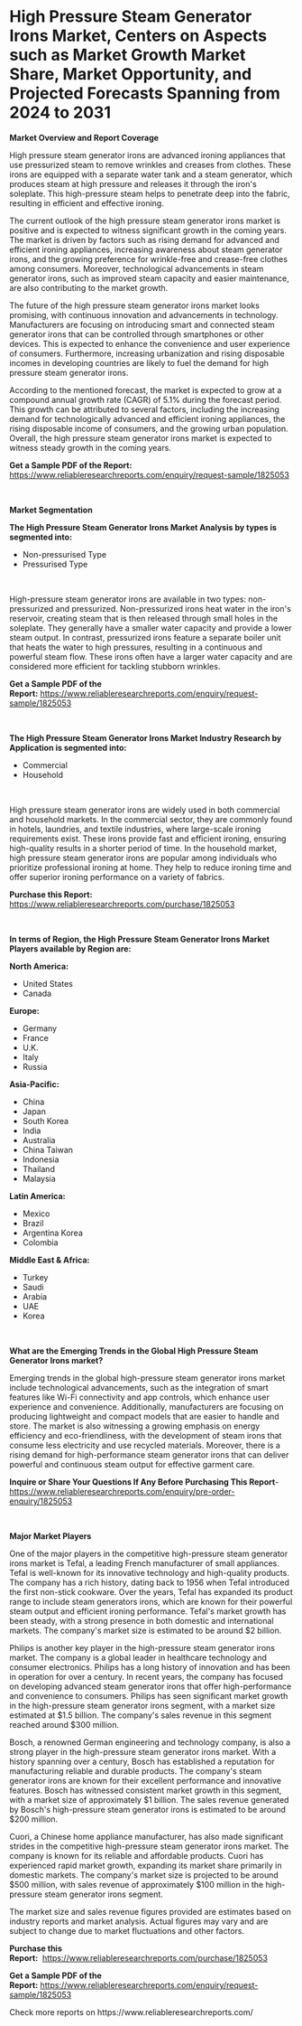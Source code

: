 <p><h1>High Pressure Steam Generator Irons Market, Centers on Aspects such as Market Growth Market Share, Market Opportunity, and Projected Forecasts Spanning from 2024 to 2031</h1></p><p><strong>Market Overview and Report Coverage</strong></p>
<p><p>High pressure steam generator irons are advanced ironing appliances that use pressurized steam to remove wrinkles and creases from clothes. These irons are equipped with a separate water tank and a steam generator, which produces steam at high pressure and releases it through the iron's soleplate. This high-pressure steam helps to penetrate deep into the fabric, resulting in efficient and effective ironing.</p><p>The current outlook of the high pressure steam generator irons market is positive and is expected to witness significant growth in the coming years. The market is driven by factors such as rising demand for advanced and efficient ironing appliances, increasing awareness about steam generator irons, and the growing preference for wrinkle-free and crease-free clothes among consumers. Moreover, technological advancements in steam generator irons, such as improved steam capacity and easier maintenance, are also contributing to the market growth.</p><p>The future of the high pressure steam generator irons market looks promising, with continuous innovation and advancements in technology. Manufacturers are focusing on introducing smart and connected steam generator irons that can be controlled through smartphones or other devices. This is expected to enhance the convenience and user experience of consumers. Furthermore, increasing urbanization and rising disposable incomes in developing countries are likely to fuel the demand for high pressure steam generator irons.</p><p>According to the mentioned forecast, the market is expected to grow at a compound annual growth rate (CAGR) of 5.1% during the forecast period. This growth can be attributed to several factors, including the increasing demand for technologically advanced and efficient ironing appliances, the rising disposable income of consumers, and the growing urban population. Overall, the high pressure steam generator irons market is expected to witness steady growth in the coming years.</p></p>
<p><strong>Get a Sample PDF of the Report:</strong> <a href="https://www.reliableresearchreports.com/enquiry/request-sample/1825053">https://www.reliableresearchreports.com/enquiry/request-sample/1825053</a></p>
<p>&nbsp;</p>
<p><strong>Market Segmentation</strong></p>
<p><strong>The High Pressure Steam Generator Irons Market Analysis by types is segmented into:</strong></p>
<p><ul><li>Non-pressurised Type</li><li>Pressurised Type</li></ul></p>
<p>&nbsp;</p>
<p><p>High-pressure steam generator irons are available in two types: non-pressurized and pressurized. Non-pressurized irons heat water in the iron's reservoir, creating steam that is then released through small holes in the soleplate. They generally have a smaller water capacity and provide a lower steam output. In contrast, pressurized irons feature a separate boiler unit that heats the water to high pressures, resulting in a continuous and powerful steam flow. These irons often have a larger water capacity and are considered more efficient for tackling stubborn wrinkles.</p></p>
<p><strong>Get a Sample PDF of the Report:</strong>&nbsp;<a href="https://www.reliableresearchreports.com/enquiry/request-sample/1825053">https://www.reliableresearchreports.com/enquiry/request-sample/1825053</a></p>
<p>&nbsp;</p>
<p><strong>The High Pressure Steam Generator Irons Market Industry Research by Application is segmented into:</strong></p>
<p><ul><li>Commercial</li><li>Household</li></ul></p>
<p>&nbsp;</p>
<p><p>High pressure steam generator irons are widely used in both commercial and household markets. In the commercial sector, they are commonly found in hotels, laundries, and textile industries, where large-scale ironing requirements exist. These irons provide fast and efficient ironing, ensuring high-quality results in a shorter period of time. In the household market, high pressure steam generator irons are popular among individuals who prioritize professional ironing at home. They help to reduce ironing time and offer superior ironing performance on a variety of fabrics.</p></p>
<p><strong>Purchase this Report:</strong>&nbsp; <a href="https://www.reliableresearchreports.com/purchase/1825053">https://www.reliableresearchreports.com/purchase/1825053</a></p>
<p>&nbsp;</p>
<p><strong>In terms of Region, the High Pressure Steam Generator Irons Market Players available by Region are:</strong></p>
<p>
    <p> <strong> North America: </strong>
        <ul>
            <li>United States</li>
            <li>Canada</li>
        </ul>
        </p> 
    <p> <strong> Europe: </strong>
        <ul>
            <li>Germany</li>
            <li>France</li>
            <li>U.K.</li>
            <li>Italy</li>
            <li>Russia</li>
        </ul>
        </p> 
    <p> <strong> Asia-Pacific: </strong>
        <ul>
            <li>China</li>
            <li>Japan</li>
            <li>South Korea</li>
            <li>India</li>
            <li>Australia</li>
            <li>China Taiwan</li>
            <li>Indonesia</li>
            <li>Thailand</li>
            <li>Malaysia</li>
        </ul>
        </p> 
    <p> <strong> Latin America: </strong>
        <ul>
            <li>Mexico</li>
            <li>Brazil</li>
            <li>Argentina Korea</li>
            <li>Colombia</li>
        </ul>
        </p> 
    <p> <strong> Middle East & Africa: </strong>
        <ul>
            <li>Turkey</li>
            <li>Saudi</li>
            <li>Arabia</li>
            <li>UAE</li>
            <li>Korea</li>
        </ul>
    </p>
    </p>
<p>&nbsp;</p>
<p><strong>What are the Emerging Trends in the Global High Pressure Steam Generator Irons market?</strong></p>
<p><p>Emerging trends in the global high-pressure steam generator irons market include technological advancements, such as the integration of smart features like Wi-Fi connectivity and app controls, which enhance user experience and convenience. Additionally, manufacturers are focusing on producing lightweight and compact models that are easier to handle and store. The market is also witnessing a growing emphasis on energy efficiency and eco-friendliness, with the development of steam irons that consume less electricity and use recycled materials. Moreover, there is a rising demand for high-performance steam generator irons that can deliver powerful and continuous steam output for effective garment care.</p></p>
<p><strong>Inquire or Share Your Questions If Any Before Purchasing This Report</strong>- <a href="https://www.reliableresearchreports.com/enquiry/pre-order-enquiry/1825053">https://www.reliableresearchreports.com/enquiry/pre-order-enquiry/1825053</a></p>
<p>&nbsp;</p>
<p><strong>Major Market Players</strong></p>
<p><p>One of the major players in the competitive high-pressure steam generator irons market is Tefal, a leading French manufacturer of small appliances. Tefal is well-known for its innovative technology and high-quality products. The company has a rich history, dating back to 1956 when Tefal introduced the first non-stick cookware. Over the years, Tefal has expanded its product range to include steam generators irons, which are known for their powerful steam output and efficient ironing performance. Tefal's market growth has been steady, with a strong presence in both domestic and international markets. The company's market size is estimated to be around $2 billion.</p><p>Philips is another key player in the high-pressure steam generator irons market. The company is a global leader in healthcare technology and consumer electronics. Philips has a long history of innovation and has been in operation for over a century. In recent years, the company has focused on developing advanced steam generator irons that offer high-performance and convenience to consumers. Philips has seen significant market growth in the high-pressure steam generator irons segment, with a market size estimated at $1.5 billion. The company's sales revenue in this segment reached around $300 million.</p><p>Bosch, a renowned German engineering and technology company, is also a strong player in the high-pressure steam generator irons market. With a history spanning over a century, Bosch has established a reputation for manufacturing reliable and durable products. The company's steam generator irons are known for their excellent performance and innovative features. Bosch has witnessed consistent market growth in this segment, with a market size of approximately $1 billion. The sales revenue generated by Bosch's high-pressure steam generator irons is estimated to be around $200 million.</p><p>Cuori, a Chinese home appliance manufacturer, has also made significant strides in the competitive high-pressure steam generator irons market. The company is known for its reliable and affordable products. Cuori has experienced rapid market growth, expanding its market share primarily in domestic markets. The company's market size is projected to be around $500 million, with sales revenue of approximately $100 million in the high-pressure steam generator irons segment.</p><p>The market size and sales revenue figures provided are estimates based on industry reports and market analysis. Actual figures may vary and are subject to change due to market fluctuations and other factors.</p></p>
<p><strong>Purchase this Report:</strong>&nbsp;&nbsp;<a href="https://www.reliableresearchreports.com/purchase/1825053">https://www.reliableresearchreports.com/purchase/1825053</a></p>
<p></p>
<p><strong>Get a Sample PDF of the Report:</strong>&nbsp;<a href="https://www.reliableresearchreports.com/enquiry/request-sample/1825053">https://www.reliableresearchreports.com/enquiry/request-sample/1825053</a></p>
<p>Check more reports on https://www.reliableresearchreports.com/</p>